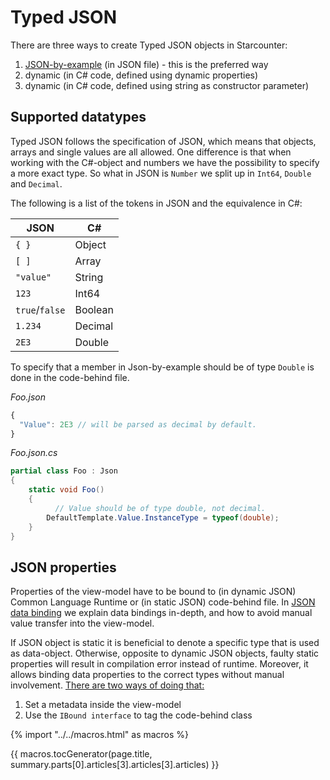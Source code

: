 # Typed JSON

There are three ways to create Typed JSON objects in Starcounter:

1. [JSON-by-example](/guides/typed-json/json-by-example) (in JSON file) - this is the preferred way
2. dynamic (in C# code, defined using dynamic properties)
3. dynamic (in C# code, defined using string as constructor parameter)

## Supported datatypes

Typed JSON follows the specification of JSON, which means that objects, arrays and single values are all allowed. One difference is that when working with the C#-object and numbers we have the possibility to specify a more exact type. So what in JSON is `Number` we split up in `Int64`, `Double` and `Decimal`.

The following is a list of the tokens in JSON and the equivalence in C#:

| JSON | C# |
|----------------|---------|
| `{ }` | Object |
| `[ ]` | Array |
| `"value"` | String |
| `123` | Int64 |
| `true`/`false` | Boolean |
| `1.234` | Decimal |
| `2E3` | Double |

To specify that a member in Json-by-example should be of type `Double` is done in the code-behind file.

*Foo.json*
```javascript
{
  "Value": 2E3 // will be parsed as decimal by default.
}
```

*Foo.json.cs*
```csharp
partial class Foo : Json
{
    static void Foo()
    {
    	  // Value should be of type double, not decimal.
        DefaultTemplate.Value.InstanceType = typeof(double);
    }
}
```

## JSON properties

Properties of the view-model have to be bound to (in dynamic JSON) Common Language Runtime or (in static JSON) code-behind file. In <a href="/guides/typed-json/json-data-bindings">JSON data binding</a> we explain data bindings in-depth, and how to avoid manual value transfer into the view-model.

If JSON object is static it is beneficial to denote a specific type that is used as data-object. Otherwise, opposite to dynamic JSON objects, faulty static properties will result in compilation error instead of runtime. Moreover, it allows binding data properties to the correct types without manual involvement.
<a href="/guides/typed-json/json-data-bindings">There are two ways of doing that:</a>

1. Set a metadata inside the view-model
2. Use the <code>IBound interface</code> to tag the code-behind class

{% import "../../macros.html" as macros %}

{{ macros.tocGenerator(page.title, summary.parts[0].articles[3].articles[3].articles) }}
